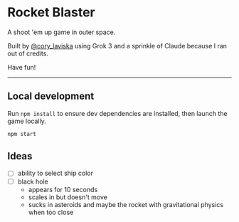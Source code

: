 # Rocket Blaster

A shoot 'em up game in outer space.

Built by [@cory_laviska](https://x.com/cory_laviska) using Grok 3 and a sprinkle of Claude because I ran out of credits.

Have fun!

---

## Local development

Run `npm install` to ensure dev dependencies are installed, then launch the game locally.

```sh
npm start
```

## Ideas

- [ ] ability to select ship color
- [ ] black hole
  - appears for 10 seconds
  - scales in but doesn't move
  - sucks in asteroids and maybe the rocket with gravitational physics when too close
